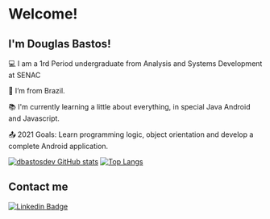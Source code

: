 # Welcome!

## I'm Douglas Bastos!

:computer:  I am a 1rd Period undergraduate from Analysis and Systems Development at SENAC

:house_with_garden:  I’m from Brazil.

:books:  I'm currently learning a little about everything, in special Java Android and Javascript.

:outbox_tray:  2021 Goals: Learn programming logic, object orientation and develop a complete Android application.

 [![dbastosdev GitHub stats](https://github-readme-stats.vercel.app/api?username=dbastosdev)](https://github.com/dbastosdev/github-readme-stats)
 [![Top Langs](https://github-readme-stats.vercel.app/api/top-langs/?username=dbastosdev&layout=compact)](https://github.com/dbastosdev/github-readme-stats)

## Contact me

[![Linkedin Badge](https://img.shields.io/badge/-LinkedIn-blue?style=flat-square&logo=Linkedin&logoColor=white&link=https://www.linkedin.com/in/douglas-b-5a7413219/)]( https://www.linkedin.com/in/douglas-b-5a7413219/)

